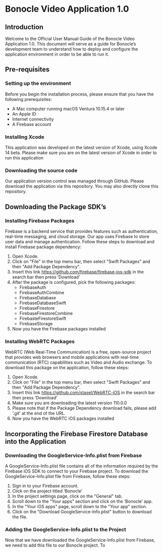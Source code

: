 # Bonocle Video Application 1.0 

## Introduction
Welcome to the Official User Manual Guide of the Bonocle Video Application 1.0. This document will serve as a guide for Bonocle’s development team to understand how to deploy and configure the application environment in order to be able to run it.

## Pre-requisites

### Setting up the environment
Before you begin the installation process, please ensure that you have the following prerequisites:
- A Mac computer running macOS Ventura 10.15.4 or later
- An Apple ID
- Internet connectivity
- A Firebase account

### Installing Xcode
This application was developed on the latest version of Xcode, using Xcode 14 beta. Please make sure you are on the latest version of Xcode in order to run this application

### Downloading the source code
Our application version control was managed through GitHub. Please download the application via this repository. You may also directly clone this repository. 

## Downloading the Package SDK’s

### Installing Firebase Packages
Firebase is a backend service that provides features such as authentication, real-time messaging, and cloud storage. Our app uses Firebase to store user data and manage authentication. Follow these steps to download and install Firebase package dependency:
1. Open Xcode.
2. Click on "File" in the top menu bar, then select "Swift Packages" and then "Add Package Dependency".
3. Insert this link https://github.com/firebase/firebase-ios-sdk in the search bar then press ‘Download’
4. After the package is configured, pick the following packages:
    - FirebaseAuth 
    - FirebaseAuthCombine 
    - FirebaseDatabase 
    - FirebaseDatabaseSwift 
    - FirebaseFirestore 
    - FirebaseFirestoreCombine 
    - FirebasteFirestoreSwift 
    - FirebaseStorage
5. Now you have the Firebase packages installed

### Installing WebRTC Packages
WebRTC (Web Real-Time Communication) is a free, open-source project that provides web browsers and mobile applications with real-time communication (RTC) capabilities such as Video and Audio exchange. To download this package on the application, follow these steps:
1. Open Xcode.
2. Click on "File" in the top menu bar, then select "Swift Packages" and then "Add Package Dependency".
3. Insert this link https://github.com/stasel/WebRTC-iOS in the search bar then press ‘Download’
4. Make sure you are downloading the latest version 110.0.0
5. Please note that if the Package Dependency download fails, please add ‘.git’ at the end of the URL.
6. Now you have the WebRTC iOS packages installed

## Incorporating the Firebase Firestore Database into the Application

### Downloading the GoogleService-Info.plist from Firebase
A GoogleService-Info.plist file contains all of the information required by the Firebase iOS SDK to connect to your Firebase project. To download the GoogleService-Info.plist file from Firebase, follow these steps:
1. Sign in to your Firebase account.
2. Click on the project titled ‘Bonocle’ 
3. In the project settings page, click on the "General" tab.
4. Scroll down to the "Your apps" section and click on the ‘Bonocle’ app.
5. In the "Your iOS apps" page, scroll down to the "Your app" section.
6. Click on the "Download GoogleService-Info.plist" button to download the file.

### Adding the GoogleService-Info.plist to the Project
Now that we have downloaded the GoogleService-Info.plist from Firebase, we need to add this file to our Bonocle project. To
